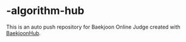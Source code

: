 # -algorithm-hub
This is an auto push repository for Baekjoon Online Judge created with [BaekjoonHub](https://github.com/BaekjoonHub/BaekjoonHub).
